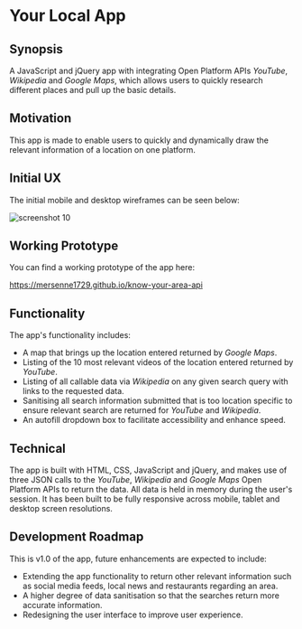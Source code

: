 # Your Local App

## Synopsis

A JavaScript and jQuery app with integrating Open Platform APIs *YouTube*, *Wikipedia* and *Google Maps*, which allows users to quickly research different places and pull up the basic details.  

## Motivation

This app is made to enable users to quickly and dynamically draw the relevant information of a location on one platform. 

## Initial UX

The initial mobile and desktop wireframes can be seen below:

![screenshot 10](https://cloud.githubusercontent.com/assets/22433378/23987471/b05e6f9a-0a21-11e7-84c8-0723add8a57b.png)

## Working Prototype

You can find a working prototype of the app here:

https://mersenne1729.github.io/know-your-area-api

## Functionality

The app's functionality includes:

* A map that brings up the location entered returned by *Google Maps*. 
* Listing of the 10 most relevant videos of the location entered returned by *YouTube*.
* Listing of all callable data via *Wikipedia* on any given search query with links to the requested data.
* Sanitising all search information submitted that is too location specific to ensure relevant search are returned for *YouTube* and *Wikipedia*.
* An autofill dropdown box to facilitate accessibility and enhance speed.

## Technical

The app is built with HTML, CSS, JavaScript and jQuery, and makes use of three JSON calls to the *YouTube*, *Wikipedia* and *Google Maps* Open Platform APIs to return the data. All data is held in memory during the user's session. It has been built to be fully responsive across mobile, tablet and desktop screen resolutions.

## Development Roadmap

This is v1.0 of the app, future enhancements are expected to include:
* Extending the app functionality to return other relevant information such as social media feeds, local news and restaurants regarding an area. 
* A higher degree of data sanitisation so that the searches return more accurate information. 
* Redesigning the user interface to improve user experience. 

